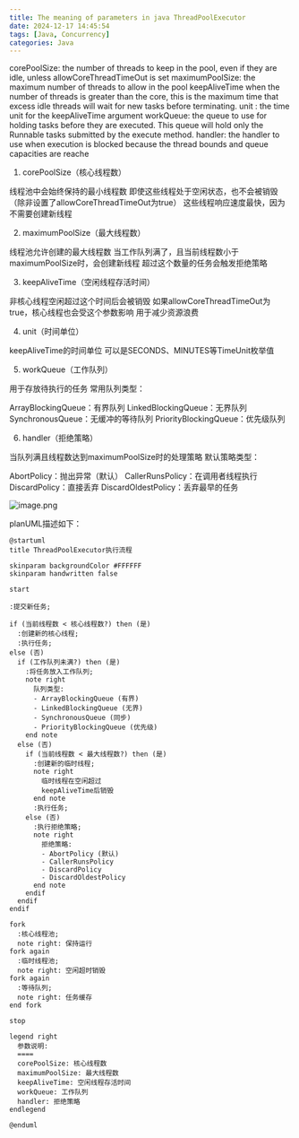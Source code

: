 ```yaml
---
title: The meaning of parameters in java ThreadPoolExecutor
date: 2024-12-17 14:45:54
tags: [Java, Concurrency]
categories: Java
---
```



corePoolSize: the number of threads to keep in the pool, even if they are idle, unless allowCoreThreadTimeOut is set 
maximumPoolSize: the maximum number of threads to allow in the pool keepAliveTime when the number of threads is greater than the core, this is the maximum time that excess idle threads will wait for new tasks before terminating. 
unit : the time unit for the keepAliveTime argument 
workQueue: the queue to use for holding tasks before they are executed. This queue will hold only the Runnable tasks submitted by the execute method. 
handler: the handler to use when execution is blocked because the thread bounds and queue capacities are reache

1. corePoolSize（核心线程数）

线程池中会始终保持的最小线程数
即使这些线程处于空闲状态，也不会被销毁（除非设置了allowCoreThreadTimeOut为true）
这些线程响应速度最快，因为不需要创建新线程


2. maximumPoolSize（最大线程数）

线程池允许创建的最大线程数
当工作队列满了，且当前线程数小于maximumPoolSize时，会创建新线程
超过这个数量的任务会触发拒绝策略


3. keepAliveTime（空闲线程存活时间）

非核心线程空闲超过这个时间后会被销毁
如果allowCoreThreadTimeOut为true，核心线程也会受这个参数影响
用于减少资源浪费


4. unit（时间单位）

keepAliveTime的时间单位
可以是SECONDS、MINUTES等TimeUnit枚举值


5. workQueue（工作队列）

用于存放待执行的任务
常用队列类型：

ArrayBlockingQueue：有界队列
LinkedBlockingQueue：无界队列
SynchronousQueue：无缓冲的等待队列
PriorityBlockingQueue：优先级队列




6. handler（拒绝策略）

当队列满且线程数达到maximumPoolSize时的处理策略
默认策略类型：

AbortPolicy：抛出异常（默认）
CallerRunsPolicy：在调用者线程执行
DiscardPolicy：直接丢弃
DiscardOldestPolicy：丢弃最早的任务

![image.png](https://github.com/wenPKtalk/wenpktalk.github.io/blob/9965ec5a6944d4a596b836cf234240e07698fa8d/source/_posts/image.png)


planUML描述如下：

```
@startuml
title ThreadPoolExecutor执行流程

skinparam backgroundColor #FFFFFF
skinparam handwritten false

start

:提交新任务;

if (当前线程数 < 核心线程数?) then (是)
  :创建新的核心线程;
  :执行任务;
else (否)
  if (工作队列未满?) then (是)
    :将任务放入工作队列;
    note right
      队列类型:
      - ArrayBlockingQueue (有界)
      - LinkedBlockingQueue (无界)
      - SynchronousQueue (同步)
      - PriorityBlockingQueue (优先级)
    end note
  else (否)
    if (当前线程数 < 最大线程数?) then (是)
      :创建新的临时线程;
      note right
        临时线程在空闲超过
        keepAliveTime后销毁
      end note
      :执行任务;
    else (否)
      :执行拒绝策略;
      note right
        拒绝策略:
        - AbortPolicy (默认)
        - CallerRunsPolicy
        - DiscardPolicy
        - DiscardOldestPolicy
      end note
    endif
  endif
endif

fork
  :核心线程池;
  note right: 保持运行
fork again
  :临时线程池;
  note right: 空闲超时销毁
fork again
  :等待队列;
  note right: 任务缓存
end fork

stop

legend right
  参数说明:
  ====
  corePoolSize: 核心线程数
  maximumPoolSize: 最大线程数
  keepAliveTime: 空闲线程存活时间
  workQueue: 工作队列
  handler: 拒绝策略
endlegend

@enduml
```